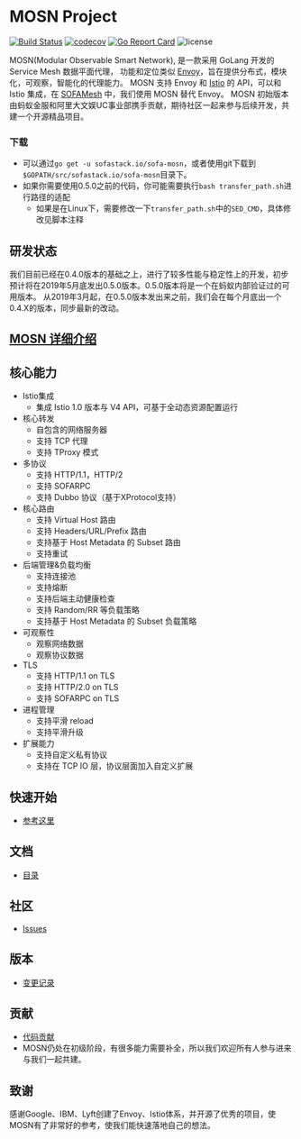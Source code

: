 # MOSN Project

[![Build Status](https://travis-ci.org/alipay/sofa-mosn.svg?branch=master)](https://travis-ci.org/alipay/sofa-mosn)
[![codecov](https://codecov.io/gh/alipay/sofa-mosn/branch/master/graph/badge.svg)](https://codecov.io/gh/alipay/sofa-mosn)
[![Go Report Card](https://goreportcard.com/badge/github.com/alipay/sofa-mosn)](https://goreportcard.com/report/github.com/alipay/sofa-mosn)
![license](https://img.shields.io/badge/license-Apache--2.0-green.svg)

MOSN(Modular Observable Smart Network), 是一款采用 GoLang 开发的 Service Mesh 数据平面代理，
功能和定位类似 [Envoy](https://www.envoyproxy.io/)，旨在提供分布式，模块化，可观察，智能化的代理能力。
MOSN 支持 Envoy 和 [Istio](https://istio.io/) 的 API，可以和 Istio 集成，在 [SOFAMesh](https://github.com/alipay/sofa-mesh) 中，我们使用 MOSN 替代 Envoy。
MOSN 初始版本由蚂蚁金服和阿里大文娱UC事业部携手贡献，期待社区一起来参与后续开发，共建一个开源精品项目。

### 下载

+ 可以通过`go get -u sofastack.io/sofa-mosn`，或者使用git下载到`$GOPATH/src/sofastack.io/sofa-mosn`目录下。
+ 如果你需要使用0.5.0之前的代码，你可能需要执行`bash transfer_path.sh`进行路径的适配
  + 如果是在Linux下，需要修改一下`transfer_path.sh`中的`SED_CMD`，具体修改见脚本注释

## 研发状态

我们目前已经在0.4.0版本的基础之上，进行了较多性能与稳定性上的开发，初步预计将在2019年5月底发出0.5.0版本。0.5.0版本将是一个在蚂蚁内部验证过的可用版本。
从2019年3月起，在0.5.0版本发出来之前，我们会在每个月底出一个0.4.X的版本，同步最新的改动。

## [MOSN 详细介绍](docs/Introduction.md)

## 核心能力

+ Istio集成
    + 集成 Istio 1.0 版本与 V4 API，可基于全动态资源配置运行
+ 核心转发
    + 自包含的网络服务器
    + 支持 TCP 代理
    + 支持 TProxy 模式
+ 多协议
    + 支持 HTTP/1.1，HTTP/2
    + 支持 SOFARPC
    + 支持 Dubbo 协议（基于XProtocol支持）
+ 核心路由
    + 支持 Virtual Host 路由
    + 支持 Headers/URL/Prefix 路由
    + 支持基于 Host Metadata 的 Subset 路由
    + 支持重试
+ 后端管理&负载均衡
    + 支持连接池
    + 支持熔断
    + 支持后端主动健康检查
    + 支持 Random/RR 等负载策略
    + 支持基于 Host Metadata 的 Subset 负载策略
+ 可观察性
    + 观察网络数据
    + 观察协议数据
+ TLS
    + 支持 HTTP/1.1 on TLS
    + 支持 HTTP/2.0 on TLS
    + 支持 SOFARPC on TLS
+ 进程管理
    + 支持平滑 reload
    + 支持平滑升级
+ 扩展能力
    + 支持自定义私有协议
    + 支持在 TCP IO 层，协议层面加入自定义扩展
    
## 快速开始
* [参考这里](docs/quickstart/Setup.md) 

## 文档
* [目录](docs/Catalog.md)

## 社区
* [Issues](https://github.com/alipay/sofa-mosn/issues)

## 版本
* [变更记录](docs/CHANGELOG.md)

## 贡献
+ [代码贡献](docs/develop/CONTRIBUTING.md) 
+ MOSN仍处在初级阶段，有很多能力需要补全，所以我们欢迎所有人参与进来与我们一起共建。
   
## 致谢
感谢Google、IBM、Lyft创建了Envoy、Istio体系，并开源了优秀的项目，使MOSN有了非常好的参考，使我们能快速落地自己的想法。
